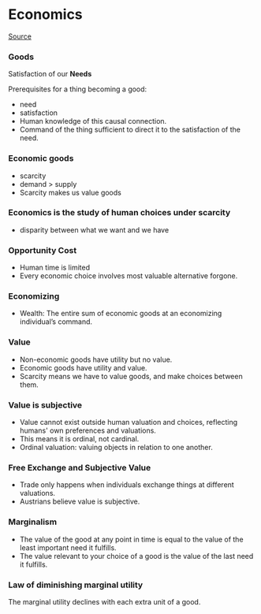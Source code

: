 # Economics

[Source](https://learn.saylor.org/course/view.php?id=480)

### Goods

Satisfaction of our **Needs**

Prerequisites for a thing becoming a good:

* need
* satisfaction
* Human knowledge of this causal connection.
* Command of the thing sufficient to direct it to the satisfaction of the need.

### Economic goods

* scarcity
* demand > supply
* Scarcity makes us value goods

### Economics is the study of human choices under scarcity

* disparity between what we want and we have

### Opportunity Cost

* Human time is limited
* Every economic choice involves most valuable alternative forgone.

### Economizing

* Wealth: The entire sum of economic goods at an economizing individual’s command.

### Value

* Non-economic goods have utility but no value.
* Economic goods have utility and value.
* Scarcity means we have to value goods, and make choices between them.

### Value is subjective

* Value cannot exist outside human valuation and choices, reflecting humans' own preferences and valuations.
* This means it is ordinal, not cardinal.
* Ordinal valuation: valuing objects in relation to one another.

### Free Exchange and Subjective Value

* Trade only happens when individuals exchange things at different valuations.
* Austrians believe value is subjective.

### Marginalism

* The value of the good at any point in time is equal to the value of the least important need it fulfills. 
* The value relevant to your choice of a good is the value of the last need it fulfills.

### Law of diminishing marginal utility

The marginal utility declines with each extra unit of a good.